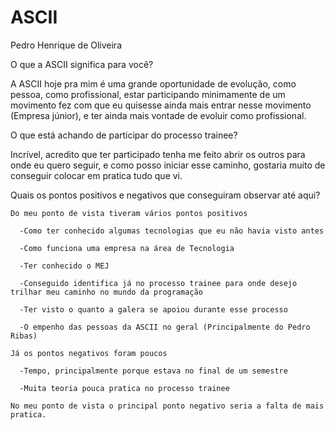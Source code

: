 # ASCII

Pedro Henrique de Oliveira 

 
O que a ASCII significa para você? 

   A ASCII hoje pra mim é uma grande oportunidade de evolução, como pessoa, como profissional, estar participando minimamente de um movimento fez com que eu quisesse ainda mais entrar nesse movimento (Empresa júnior), e ter ainda mais vontade de evoluir como profissional. 

 
O que está achando de participar do processo trainee? 

   Incrível, acredito que ter participado tenha me feito abrir os outros para onde eu quero seguir, e como posso iniciar esse caminho, gostaria muito de conseguir colocar em pratica tudo que vi. 
    

Quais os pontos positivos e negativos que conseguiram observar até aqui? 

    Do meu ponto de vista tiveram vários pontos positivos  

      -Como ter conhecido algumas tecnologias que eu não havia visto antes 

      -Como funciona uma empresa na área de Tecnologia 

      -Ter conhecido o MEJ 

      -Conseguido identifica já no processo trainee para onde desejo trilhar meu caminho no mundo da programação 

      -Ter visto o quanto a galera se apoiou durante esse processo 

      -O empenho das pessoas da ASCII no geral (Principalmente do Pedro Ribas) 

    Já os pontos negativos foram poucos 

      -Tempo, principalmente porque estava no final de um semestre 

      -Muita teoria pouca pratica no processo trainee 

    No meu ponto de vista o principal ponto negativo seria a falta de mais pratica. 

